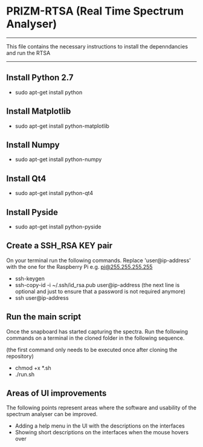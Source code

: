 PRIZM-RTSA (Real Time Spectrum Analyser)
========================================================================================================
________________________________________________________________________________________________________
This file contains the necessary instructions to install the depenndancies and run the RTSA
________________________________________________________________________________________________________

Install Python 2.7
---------------------
- sudo apt-get install python

Install Matplotlib
---------------------
- sudo apt-get install python-matplotlib

Install Numpy
----------------
- sudo apt-get install python-numpy

Install Qt4
--------------
- sudo apt-get install python-qt4

Install Pyside
-----------------
- sudo apt-get install python-pyside

Create a SSH_RSA KEY pair
-------------------------
On your terminal run the following commands. Replace 'user@ip-address' with the one for the Raspberry Pi e.g. pi@255.255.255.255
- ssh-keygen
- ssh-copy-id -i ~/.ssh/id_rsa.pub user@ip-address
(the next line is optional and just to ensure that a password is not required anymore)
- ssh user@ip-address

Run the main script
-------------------
Once the snapboard has started capturing the spectra. 
Run the following commands on a terminal in the cloned folder in the following sequence.

(the first command only needs to be executed once after cloning the repository)
- chmod +x *.sh
- ./run.sh

Areas of UI improvements
------------------------
The following points represent areas where the software and usability of the spectrum analyser can be improved.
- Adding a help menu in the UI with the descriptions on the interfaces
- Showing short descriptions on the interfaces when the mouse hovers over
